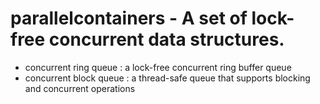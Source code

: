 # parallelcontainers - A set of lock-free concurrent data structures.
* concurrent ring queue : a lock-free concurrent ring buffer queue
* concurrent block queue : a thread-safe queue that supports blocking and concurrent operations
